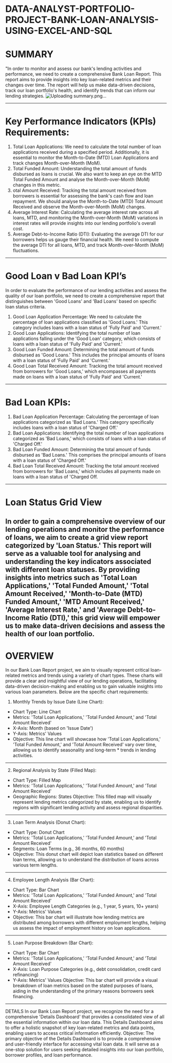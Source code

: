 # DATA-ANALYST-PORTFOLIO-PROJECT-BANK-LOAN-ANALYSIS-USING-EXCEL-AND-SQL

# SUMMARY
"In order to monitor and assess our bank's lending activities and performance, we need to create a comprehensive Bank Loan Report. This report aims to provide insights into key loan-related metrics and their changes over time. The report will help us make data-driven decisions, track our loan portfolio's health, and identify trends that can inform our lending strategies.
![Uploading summary.png…]()

---
# Key Performance Indicators (KPIs) Requirements:
1. Total Loan Applications: We need to calculate the total number of loan applications received during a specified period. Additionally, it is essential to monitor the Month-to-Date (MTD) Loan Applications and track changes Month-over-Month (MoM).
2. Total Funded Amount: Understanding the total amount of funds disbursed as loans is crucial. We also want to keep an eye on the MTD Total Funded Amount and analyse the Month-over-Month (MoM) changes in this metric.
3. otal Amount Received: Tracking the total amount received from borrowers is essential for assessing the bank's cash flow and loan repayment. We should analyse the Month-to-Date (MTD) Total Amount Received and observe the Month-over-Month (MoM) changes.
4. Average Interest Rate: Calculating the average interest rate across all loans, MTD, and monitoring the Month-over-Month (MoM) variations in interest rates will provide insights into our lending portfolio's overall cost.
5. Average Debt-to-Income Ratio (DTI): Evaluating the average DTI for our borrowers helps us gauge their financial health. We need to compute the average DTI for all loans, MTD, and track Month-over-Month (MoM) fluctuations.
 ---
# Good Loan v Bad Loan KPI’s
In order to evaluate the performance of our lending activities and assess the quality of our loan portfolio, we need to create a comprehensive report that distinguishes between 'Good Loans' and 'Bad Loans' based on specific loan status criteria.

1. Good Loan Application Percentage: We need to calculate the percentage of loan applications classified as 'Good Loans.' This category includes loans with a loan status of 'Fully Paid' and 'Current.'
2. Good Loan Applications: Identifying the total number of loan applications falling under the 'Good Loan' category, which consists of loans with a loan status of 'Fully Paid' and 'Current.'
3. Good Loan Funded Amount: Determining the total amount of funds disbursed as 'Good Loans.' This includes the principal amounts of loans with a loan status of 'Fully Paid' and 'Current.'
4. Good Loan Total Received Amount: Tracking the total amount received from borrowers for 'Good Loans,' which encompasses all payments made on loans with a loan status of 'Fully Paid' and 'Current.'
---
# Bad Loan KPIs:
1. Bad Loan Application Percentage: Calculating the percentage of loan applications categorized as 'Bad Loans.' This category specifically includes loans with a loan status of 'Charged Off.'
2. Bad Loan Applications: Identifying the total number of loan applications categorized as 'Bad Loans,' which consists of loans with a loan status of 'Charged Off.'
3. Bad Loan Funded Amount: Determining the total amount of funds disbursed as 'Bad Loans.' This comprises the principal amounts of loans with a loan status of 'Charged Off.'
4. Bad Loan Total Received Amount: Tracking the total amount received from borrowers for 'Bad Loans,' which includes all payments made on loans with a loan status of 'Charged Off.
---
# Loan Status Grid View

In order to gain a comprehensive overview of our lending operations and monitor the performance of loans, we aim to create a grid view report categorized by 'Loan Status.' This report will serve as a valuable tool for analysing and understanding the key indicators associated with different loan statuses. By providing insights into metrics such as 'Total Loan Applications,' 'Total Funded Amount,' 'Total Amount Received,' 'Month-to-Date (MTD) Funded Amount,' 'MTD Amount Received,' 'Average Interest Rate,' and 'Average Debt-to-Income Ratio (DTI),' this grid view will empower us to make data-driven decisions and assess the health of our loan portfolio.
---
# OVERVIEW
In our Bank Loan Report project, we aim to visually represent critical loan-related metrics and trends using a variety of chart types. These charts will provide a clear and insightful view of our lending operations, facilitating data-driven decision-making and enabling us to gain valuable insights into various loan parameters. Below are the specific chart requirements:
1. Monthly Trends by Issue Date (Line Chart):
* Chart Type: Line Chart
* Metrics: 'Total Loan Applications,' 'Total Funded Amount,' and 'Total Amount Received'
* X-Axis: Month (based on 'Issue Date')
* Y-Axis: Metrics' Values
* Objective: This line chart will showcase how 'Total Loan Applications,' 'Total Funded Amount,' and 'Total Amount Received' vary over time, allowing us to identify seasonality and long-term * trends in lending activities.
---
2. Regional Analysis by State (Filled Map):
* Chart Type: Filled Map
* Metrics: 'Total Loan Applications,' 'Total Funded Amount,' and 'Total Amount Received'
* Geographic Regions: States
Objective: This filled map will visually represent lending metrics categorized by state, enabling us to identify regions with significant lending activity and assess regional disparities.
---
3. Loan Term Analysis (Donut Chart):
* Chart Type: Donut Chart
* Metrics: 'Total Loan Applications,' 'Total Funded Amount,' and 'Total Amount Received'
* Segments: Loan Terms (e.g., 36 months, 60 months)
* Objective: This donut chart will depict loan statistics based on different loan terms, allowing us to understand the distribution of loans across various term lengths.
---
4. Employee Length Analysis (Bar Chart):
* Chart Type: Bar Chart
* Metrics: 'Total Loan Applications,' 'Total Funded Amount,' and 'Total Amount Received'
* X-Axis: Employee Length Categories (e.g., 1 year, 5 years, 10+ years)
* Y-Axis: Metrics' Values
* Objective: This bar chart will illustrate how lending metrics are distributed among borrowers with different employment lengths, helping us assess the impact of employment history on loan applications.
---
5. Loan Purpose Breakdown (Bar Chart):
* Chart Type: Bar Chart
* Metrics: 'Total Loan Applications,' 'Total Funded Amount,' and 'Total Amount Received'
* X-Axis: Loan Purpose Categories (e.g., debt consolidation, credit card refinancing)
* Y-Axis: Metrics' Values
Objective: This bar chart will provide a visual breakdown of loan metrics based on the stated purposes of loans, aiding in the understanding of the primary reasons borrowers seek financing.
---
DETAILS
In our Bank Loan Report project, we recognize the need for a comprehensive 'Details Dashboard' that provides a consolidated view of all the essential information within our loan data. This Details Dashboard aims to offer a holistic snapshot of key loan-related metrics and data points, enabling users to access critical information efficiently.
Objective:
The primary objective of the Details Dashboard is to provide a comprehensive and user-friendly interface for accessing vital loan data. It will serve as a one-stop solution for users seeking detailed insights into our loan portfolio, borrower profiles, and loan performance.


























